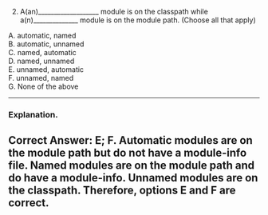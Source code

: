 2. A(an)___________________ module is on the classpath while a(n)______________ module is on the module path.
   (Choose all that apply)

A. automatic, named <br>
B. automatic, unnamed <br>
C. named, automatic <br>
D. named, unnamed <br>
E. unnamed, automatic <br>
F. unnamed, named <br>
G. None of the above <br>



---
### Explanation. ###
Correct Answer: E; F. 
Automatic modules are on the module path but do not have a module-info file.
Named modules are on the module path and do have a module-info. Unnamed modules are on the classpath. Therefore, 
options E and F are correct.
---


